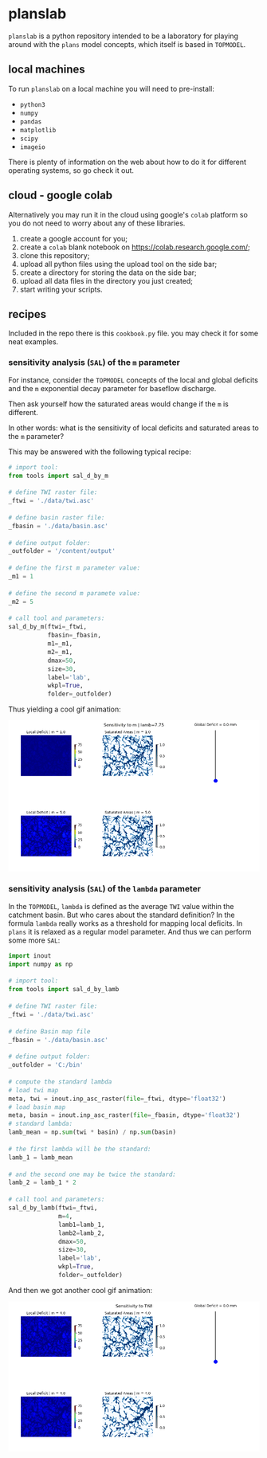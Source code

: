 # planslab

`planslab` is a python repository intended to be a laboratory for playing around with the `plans` model concepts, which itself is based in `TOPMODEL`.

## local machines

To run `planslab` on a local machine you will need to pre-install:
* `python3` 
* `numpy`
* `pandas`
* `matplotlib`
* `scipy`
* `imageio`

There is plenty of information on the web about how to do it for different operating systems, so go check it out. 

## cloud - google colab
Alternatively you may run it in the cloud using google's `colab` platform so you do not need to worry about any of these libraries.
1) create a google account for you;
2) create a `colab` blank notebook on https://colab.research.google.com/;
3) clone this repository;
4) upload all python files using the upload tool on the side bar;
5) create a directory for storing the data on the side bar;
6) upload all data files in the directory you just created;
7) start writing your scripts.

## recipes

Included in the repo there is this `cookbook.py` file. you may check it for some neat examples.

### sensitivity analysis (`SAL`) of the `m` parameter

For instance, consider the `TOPMODEL` concepts of the local and global deficits and the `m` exponential decay parameter for baseflow discharge.

Then ask yourself how the saturated areas would change if the `m` is different. 

In other words: what is the sensitivity of local deficits and saturated areas to the `m` parameter?

This may be answered with the following typical recipe:

```python
# import tool:
from tools import sal_d_by_m

# define TWI raster file:
_ftwi = './data/twi.asc'

# define basin raster file:
_fbasin = './data/basin.asc'

# define output folder:
_outfolder = '/content/output'

# define the first m parameter value:
_m1 = 1

# define the second m paramete value:
_m2 = 5

# call tool and parameters:
sal_d_by_m(ftwi=_ftwi,
           fbasin=_fbasin,
           m1=_m1,
           m2=_m1,
           dmax=50,
           size=30,
           label='lab',
           wkpl=True,
           folder=_outfolder)
```
Thus yielding a cool gif animation:

![sal_m](https://github.com/ipo-exe/planslab/blob/main/docs/animation_m.gif "sal")


### sensitivity analysis (`SAL`) of the `lambda` parameter

In the `TOPMODEL`, `lambda` is defined as the average `TWI` value within the catchment basin. 
But who cares about the standard definition? In the formula `lambda` really works as a threshold for mapping local deficits. 
In `plans` it is relaxed as a regular model parameter. 
And thus we can perform some more `SAL`:

```python
import inout
import numpy as np

# import tool:
from tools import sal_d_by_lamb

# define TWI raster file:
_ftwi = './data/twi.asc'

# define Basin map file
_fbasin = './data/basin.asc'

# define output folder:
_outfolder = 'C:/bin'

# compute the standard lambda
# load twi map
meta, twi = inout.inp_asc_raster(file=_ftwi, dtype='float32')
# load basin map
meta, basin = inout.inp_asc_raster(file=_fbasin, dtype='float32')
# standard lambda:
lamb_mean = np.sum(twi * basin) / np.sum(basin)

# the first lambda will be the standard:
lamb_1 = lamb_mean

# and the second one may be twice the standard:
lamb_2 = lamb_1 * 2

# call tool and parameters:
sal_d_by_lamb(ftwi=_ftwi,
              m=4,
              lamb1=lamb_1,
              lamb2=lamb_2,
              dmax=50,
              size=30,
              label='lab',
              wkpl=True,
              folder=_outfolder)
```

And then we got another cool gif animation:

![sal_lamb](https://github.com/ipo-exe/planslab/blob/main/docs/animation_lamb.gif "sal")




